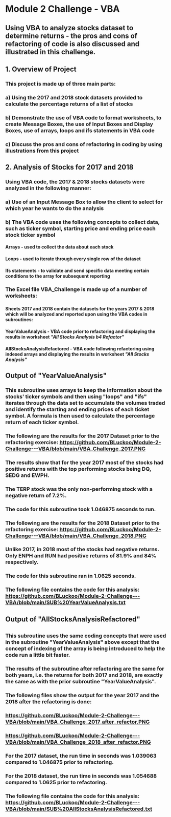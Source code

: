 # **Module 2 Challenge - VBA**
## Using VBA to analyze stocks dataset to determine returns  - the pros and cons of refactoring of code is also discussed and illustrated in this challenge.

## **1. Overview of Project**
### This project is made up of three main parts:
### a) Using the 2017 and 2018 stock datasets provided to calculate the percentage returns of a list of stocks 
### b) Demonstrate the use of VBA code to format worksheets, to create Message Boxes, the use of Input Boxes and Display Boxes, use of arrays, loops and ifs statements in VBA code
### c) Discuss the pros and cons of refactoring in coding by using illustrations from this project
##
## **2. Analysis of Stocks for 2017 and 2018**
### Using VBA code, the 2017 & 2018 stocks datasets were analyzed in the following manner:
### a) Use of an Input Message Box to allow the client to select for which year he wants to do the analysis 
### b) The VBA code uses the following concepts to collect data, such as ticker symbol, starting price and ending price each stock ticker symbol 

####    Arrays - used to collect the data about each stock
####    Loops - used to iterate through every single row of the dataset 
####    Ifs statements - to validate and send specific data meeting certain conditions to the array for subsequent reporting


### **The Excel file VBA_Challenge is made up of a number of worksheets:**
###
#### Sheets 2017 and 2018 contain the datasets for the years 2017 & 2018 which will be analyzed and reported upon using the VBA codes in subroutines:
####   **YearValueAnalysis** - VBA code prior to refactoring and displaying the results in worksheet *"All Stocks Analysis b4 Refactor"*
####   **AllStocksAnalysisRefactored** - VBA code following refactoring using indexed arrays and displaying the results in worksheet *"All Stocks Analysis"*
##
##
## **Output of "YearValueAnalysis"**
###     This subroutine uses arrays to keep the information about the stocks' ticker symbols and then using "loops" and "ifs" iterates through the data set to accumulate the             volumes traded and identify the starting and ending prices of each ticket symbol. A formula is then used to calculate the percentage return of each ticker symbol.
###
### The following are the results for the 2017 Dataset prior to the refactoring exercise: https://github.com/BLuckoo/Module-2-Challenge---VBA/blob/main/VBA_Challenge_2017.PNG
### The results show that for the year 2017 most of the stocks had positive returns with the top performing stocks being DQ, SEDG and EWPH. 
### The TERP stock was the only non-performing stock with a negative return of 7.2%.
###
### **The code for this subroutine took 1.046875 seconds to run.** 
### 
### The following are the results for the 2018 Dataset prior to the refactoring exercise: https://github.com/BLuckoo/Module-2-Challenge---VBA/blob/main/VBA_Challenge_2018.PNG
### Unlike 2017, in 2018 most of the stocks had negative returns. Only ENPH and RUN had positive returns of 81.9% and 84% respectively.
###
### **The code for this subroutine ran in 1.0625 seconds.**
###
### The following file contains the code for this analysis: https://github.com/BLuckoo/Module-2-Challenge---VBA/blob/main/SUB%20YearValueAnalysis.txt
###
###
###
##
## **Output of "AllStocksAnalysisRefactored"**
##
###       This subroutine uses the same coding concepts that were used in the subroutine "YearValueAnalysis" above except that the concept of indexing of the array is being               introduced to help the code run a little bit faster.
###
### The results of the subroutine after refactoring are the same for both years, i.e. the returns for both 2017 and 2018, are exactly the same as with the prior subroutine "YearValueAnalysis". 
###  The following files show the output for the year 2017 and the 2018 after the refactoring is done:
###  https://github.com/BLuckoo/Module-2-Challenge---VBA/blob/main/VBA_Challenge_2017_after_refactor.PNG
###  https://github.com/BLuckoo/Module-2-Challenge---VBA/blob/main/VBA_Challenge_2018_after_refactor.PNG
###
### For the 2017 dataset, the run time in seconds was 1.039063 compared to 1.046875 prior to refactoring.
###
### For the 2018 dataset, the run time in seconds was 1.054688 compared to 1.0625 prior to refactoring.
###
###
### The following file contains the code for this analysis: https://github.com/BLuckoo/Module-2-Challenge---VBA/blob/main/SUB%20AllStocksAnalysisRefactored.txt







